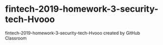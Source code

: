 # fintech-2019-homework-3-security-tech-Hvooo
fintech-2019-homework-3-security-tech-Hvooo created by GitHub Classroom
